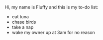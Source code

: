 Hi, my name is Fluffy and this is my to-do list:

- eat tuna
- chase birds
- take a nap
- wake my owner up at 3am for no reason
